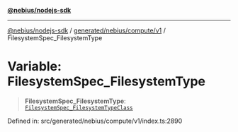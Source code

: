 [**@nebius/nodejs-sdk**](../../../../../README.md)

---

[@nebius/nodejs-sdk](../../../../../README.md) / [generated/nebius/compute/v1](../README.md) / FilesystemSpec_FilesystemType

# Variable: FilesystemSpec_FilesystemType

> **FilesystemSpec_FilesystemType**: [`FilesystemSpec_FilesystemTypeClass`](../type-aliases/FilesystemSpec_FilesystemTypeClass.md)

Defined in: src/generated/nebius/compute/v1/index.ts:2890
